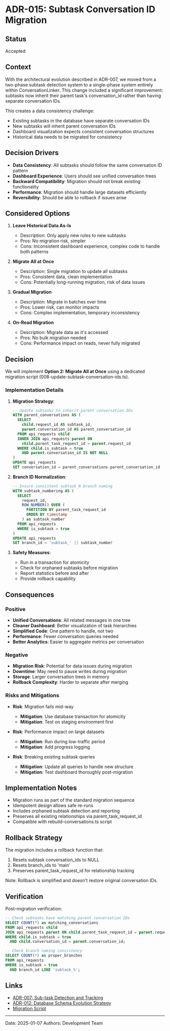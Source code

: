 # ADR-015: Subtask Conversation ID Migration

## Status

Accepted

## Context

With the architectural evolution described in ADR-007, we moved from a two-phase subtask detection system to a single-phase system entirely within ConversationLinker. This change included a significant improvement: subtasks now inherit their parent task's conversation_id rather than having separate conversation IDs.

This creates a data consistency challenge:

- Existing subtasks in the database have separate conversation IDs
- New subtasks will inherit parent conversation IDs
- Dashboard visualization expects consistent conversation structures
- Historical data needs to be migrated for consistency

## Decision Drivers

- **Data Consistency**: All subtasks should follow the same conversation ID pattern
- **Dashboard Experience**: Users should see unified conversation trees
- **Backward Compatibility**: Migration should not break existing functionality
- **Performance**: Migration should handle large datasets efficiently
- **Reversibility**: Should be able to rollback if issues arise

## Considered Options

1. **Leave Historical Data As-Is**
   - Description: Only apply new rules to new subtasks
   - Pros: No migration risk, simpler
   - Cons: Inconsistent dashboard experience, complex code to handle both patterns

2. **Migrate All at Once**
   - Description: Single migration to update all subtasks
   - Pros: Consistent data, clean implementation
   - Cons: Potentially long-running migration, risk of data issues

3. **Gradual Migration**
   - Description: Migrate in batches over time
   - Pros: Lower risk, can monitor impacts
   - Cons: Complex implementation, temporary inconsistency

4. **On-Read Migration**
   - Description: Migrate data as it's accessed
   - Pros: No bulk migration needed
   - Cons: Performance impact on reads, never fully migrated

## Decision

We will implement **Option 2: Migrate All at Once** using a dedicated migration script (008-update-subtask-conversation-ids.ts).

### Implementation Details

1. **Migration Strategy**:

   ```sql
   -- Update subtasks to inherit parent conversation IDs
   WITH parent_conversations AS (
     SELECT
       child.request_id AS subtask_id,
       parent.conversation_id AS parent_conversation_id
     FROM api_requests child
     INNER JOIN api_requests parent ON
       child.parent_task_request_id = parent.request_id
     WHERE child.is_subtask = true
       AND parent.conversation_id IS NOT NULL
   )
   UPDATE api_requests
   SET conversation_id = parent_conversations.parent_conversation_id
   ```

2. **Branch ID Normalization**:

   ```sql
   -- Ensure consistent subtask_N branch naming
   WITH subtask_numbering AS (
     SELECT
       request_id,
       ROW_NUMBER() OVER (
         PARTITION BY parent_task_request_id
         ORDER BY timestamp
       ) as subtask_number
     FROM api_requests
     WHERE is_subtask = true
   )
   UPDATE api_requests
   SET branch_id = 'subtask_' || subtask_number
   ```

3. **Safety Measures**:
   - Run in a transaction for atomicity
   - Check for orphaned subtasks before migration
   - Report statistics before and after
   - Provide rollback capability

## Consequences

### Positive

- **Unified Conversations**: All related messages in one tree
- **Cleaner Dashboard**: Better visualization of task hierarchies
- **Simplified Code**: One pattern to handle, not two
- **Performance**: Fewer conversation queries needed
- **Better Analytics**: Easier to aggregate metrics per conversation

### Negative

- **Migration Risk**: Potential for data issues during migration
- **Downtime**: May need to pause writes during migration
- **Storage**: Larger conversation trees in memory
- **Rollback Complexity**: Harder to separate after merging

### Risks and Mitigations

- **Risk**: Migration fails mid-way
  - **Mitigation**: Use database transaction for atomicity
  - **Mitigation**: Test on staging environment first

- **Risk**: Performance impact on large datasets
  - **Mitigation**: Run during low-traffic period
  - **Mitigation**: Add progress logging

- **Risk**: Breaking existing subtask queries
  - **Mitigation**: Update all queries to handle new structure
  - **Mitigation**: Test dashboard thoroughly post-migration

## Implementation Notes

- Migration runs as part of the standard migration sequence
- Idempotent design allows safe re-runs
- Includes orphaned subtask detection and reporting
- Preserves all existing relationships via parent_task_request_id
- Compatible with rebuild-conversations.ts script

## Rollback Strategy

The migration includes a rollback function that:

1. Resets subtask conversation_ids to NULL
2. Resets branch_ids to 'main'
3. Preserves parent_task_request_id for relationship tracking

Note: Rollback is simplified and doesn't restore original conversation IDs.

## Verification

Post-migration verification:

```sql
-- Check subtasks have matching parent conversation IDs
SELECT COUNT(*) as matching_conversations
FROM api_requests child
JOIN api_requests parent ON child.parent_task_request_id = parent.request_id
WHERE child.is_subtask = true
  AND child.conversation_id = parent.conversation_id;

-- Check branch naming consistency
SELECT COUNT(*) as proper_branches
FROM api_requests
WHERE is_subtask = true
  AND branch_id LIKE 'subtask_%';
```

## Links

- [ADR-007: Sub-task Detection and Tracking](adr-007-subtask-tracking.md)
- [ADR-012: Database Schema Evolution Strategy](adr-012-database-schema-evolution.md)
- [Migration Script](../../../scripts/db/migrations/008-update-subtask-conversation-ids.ts)

---

Date: 2025-01-07
Authors: Development Team
